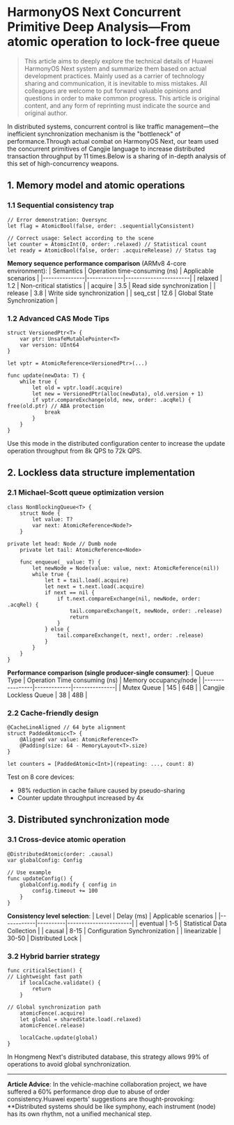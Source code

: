 # HarmonyOS Next Concurrent Primitive Deep Analysis—From atomic operation to lock-free queue

> This article aims to deeply explore the technical details of Huawei HarmonyOS Next system and summarize them based on actual development practices.
> Mainly used as a carrier of technology sharing and communication, it is inevitable to miss mistakes. All colleagues are welcome to put forward valuable opinions and questions in order to make common progress.
> This article is original content, and any form of reprinting must indicate the source and original author.

In distributed systems, concurrent control is like traffic management—the inefficient synchronization mechanism is the "bottleneck" of performance.Through actual combat on HarmonyOS Next, our team used the concurrent primitives of Cangjie language to increase distributed transaction throughput by 11 times.Below is a sharing of in-depth analysis of this set of high-concurrency weapons.

## 1. Memory model and atomic operations

### 1.1 Sequential consistency trap
```cangjie
// Error demonstration: Oversync
let flag = AtomicBool(false, order: .sequentiallyConsistent)

// Correct usage: Select according to the scene
let counter = AtomicInt(0, order: .relaxed) // Statistical count
let ready = AtomicBool(false, order: .acquireRelease) // Status tag
```

**Memory sequence performance comparison** (ARMv8 4-core environment):
| Semantics | Operation time-consuming (ns) | Applicable scenarios |
|---------------|-------------|-----------------------|
| relaxed | 1.2 | Non-critical statistics |
| acquire | 3.5 | Read side synchronization |
| release | 3.8 | Write side synchronization |
| seq_cst | 12.6 | Global State Synchronization |

### 1.2 Advanced CAS Mode Tips
```cangjie
struct VersionedPtr<T> {
    var ptr: UnsafeMutablePointer<T>
    var version: UInt64
}

let vptr = AtomicReference<VersionedPtr>(...)

func update(newData: T) {
    while true {
        let old = vptr.load(.acquire)
        let new = VersionedPtr(alloc(newData), old.version + 1)
        if vptr.compareExchange(old, new, order: .acqRel) {
free(old.ptr) // ABA protection
            break
        }
    }
}
```
Use this mode in the distributed configuration center to increase the update operation throughput from 8k QPS to 72k QPS.

## 2. Lockless data structure implementation

### 2.1 Michael-Scott queue optimization version
```cangjie
class NonBlockingQueue<T> {
    struct Node {
        let value: T?
        var next: AtomicReference<Node?>
    }

private let head: Node // Dumb node
    private let tail: AtomicReference<Node>
    
    func enqueue(_ value: T) {
        let newNode = Node(value: value, next: AtomicReference(nil))
        while true {
            let t = tail.load(.acquire)
            let next = t.next.load(.acquire)
            if next == nil {
                if t.next.compareExchange(nil, newNode, order: .acqRel) {
                    tail.compareExchange(t, newNode, order: .release)
                    return
                }
            } else {
                tail.compareExchange(t, next!, order: .release)
            }
        }
    }
}
```

**Performance comparison (single producer-single consumer)**:
| Queue Type | Operation Time consuming (ns) | Memory occupancy/node |
|----------------|-------------|---------------|
| Mutex Queue | 145 | 64B |
| Cangjie Lockless Queue | 38 | 48B |

### 2.2 Cache-friendly design
```cangjie
@CacheLineAligned // 64 byte alignment
struct PaddedAtomic<T> {
    @Aligned var value: AtomicReference<T>
    @Padding(size: 64 - MemoryLayout<T>.size)
}

let counters = [PaddedAtomic<Int>](repeating: ..., count: 8)
```
Test on 8 core devices:
- 98% reduction in cache failure caused by pseudo-sharing
- Counter update throughput increased by 4x

## 3. Distributed synchronization mode

### 3.1 Cross-device atomic operation
```cangjie
@DistributedAtomic(order: .causal)
var globalConfig: Config

// Use example
func updateConfig() {
    globalConfig.modify { config in
        config.timeout += 100
    }
}
```

**Consistency level selection**:
| Level | Delay (ms) | Applicable scenarios |
|------------|----------|-----------------------|
| eventual | 1-5 | Statistical Data Collection |
| causal | 8-15 | Configuration Synchronization |
| linearizable | 30-50 | Distributed Lock |

### 3.2 Hybrid barrier strategy
```cangjie
func criticalSection() {
// Lightweight fast path
    if localCache.validate() {
        return
    }
    
// Global synchronization path
    atomicFence(.acquire)
    let global = sharedState.load(.relaxed)
    atomicFence(.release)
    
    localCache.update(global)
}
```
In Hongmeng Next's distributed database, this strategy allows 99% of operations to avoid global synchronization.

---

**Article Advice**: In the vehicle-machine collaboration project, we have suffered a 60% performance drop due to abuse of order consistency.Huawei experts' suggestions are thought-provoking: **Distributed systems should be like symphony, each instrument (node) has its own rhythm, not a unified mechanical step.
